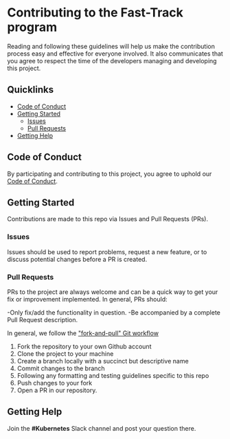 # Contributing to the Fast-Track program

Reading and following these guidelines will help us make the contribution process easy and effective for everyone involved. It also communicates that you agree to respect the time of the developers managing and developing this project.

## Quicklinks

* [Code of Conduct](#code-of-conduct)
* [Getting Started](#getting-started)
  * [Issues](#issues)
  * [Pull Requests](#pull-requests)
* [Getting Help](#getting-help)

## Code of Conduct

By participating and contributing to this project, you agree to uphold our [Code of Conduct](https://github.com/nordcloud/kubernetes-fast-track-program/blob/main/CODE-OF-CONDUCT.md).

## Getting Started

Contributions are made to this repo via Issues and Pull Requests (PRs).

### Issues

Issues should be used to report problems, request a new feature, or to discuss potential changes before a PR is created.

### Pull Requests

PRs to the project are always welcome and can be a quick way to get your fix or improvement implemented. In general, PRs should:

-Only fix/add the functionality in question.
-Be accompanied by a complete Pull Request description.

In general, we follow the ["fork-and-pull" Git workflow](https://github.com/susam/gitpr)

1. Fork the repository to your own Github account
2. Clone the project to your machine
3. Create a branch locally with a succinct but descriptive name
4. Commit changes to the branch
5. Following any formatting and testing guidelines specific to this repo
6. Push changes to your fork
7. Open a PR in our repository.

## Getting Help

Join the **#Kubernetes** Slack channel and post your question there.
